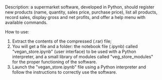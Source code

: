 Description: a supermarket software, developed in Python, should register new products (name, quantity, sales price, purchase price), list all products, record sales, display gross and net profits, and offer a help menu with available commands.

How to use:
1. Extract the contents of the compressed (.rar) file;
2. You will get a file and a folder: the notebook file (.ipynb) called "vegan_store.ipynb" (user interface) to be used with a Python interpreter, and a small library of modules called "veg_store_modules" for the proper functioning of the software.
3. Launch the "vegan_store.ipynb" file using a Python interpreter and follow the instructions to correctly use the software.
